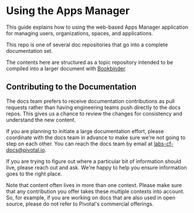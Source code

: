 # Using the Apps Manager

This guide explains how to using the web-based Apps Manager application for 
managing users, organizations, spaces, and applications.

This repo is one of several doc repositories that go into a complete documentation set.

The contents here are structured as a topic repository intended to be
compiled into a larger document with
[Bookbinder](https://github.com/cloudfoundry-incubator/bookbinder).

## Contributing to the Documentation

The docs team prefers to receive documentation contributions as pull requests
rather than having engineering teams push directly to the docs repos. This
gives us a chance to review the changes for consistency and understand the new
content.

If you are planning to initiate a large documentation effort, please coordinate
with the docs team in advance to make sure we're not going to step on each
other. You can reach the docs team by email at
[labs-cf-docs@pivotal.io](mailto:labs-cf-docs@pivotal.io).

If you are trying to figure out where a particular bit of information should
live, please reach out and ask. We're happy to help you ensure information
goes to the right place.

Note that content often lives in more than one context. Please make sure that
any contribution you offer takes these multiple contexts into account. So, for
example, if you are working on docs that are also used in open source,
please do not refer to Pivotal's commercial offerings.